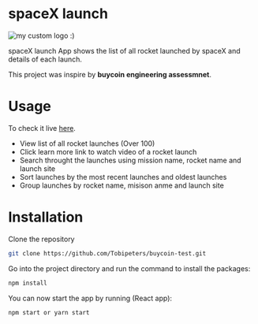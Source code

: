 # spaceX launch
![my custom logo :)](/assets/images/logo.png)

spaceX launch App shows the list of all rocket launched by spaceX and details of each launch.

This project was inspire by **buycoin engineering assessmnet**.


# Usage

To check it live [here](https://buycoin-test.vercel.app).

- View list of all rocket launches (Over 100)
- Click learn more link to watch video of a rocket launch
- Search throught the launches using mission name, rocket name and launch site
- Sort launches by the most recent launches and oldest launches
- Group launches by rocket name, misison anme and launch site


# Installation

Clone the repository

```bash
git clone https://github.com/Tobipeters/buycoin-test.git
```

Go into the project directory and run the command to install the packages:

```bash
npm install
```

You can now start the app by running (React app):

```bash
npm start or yarn start
```


